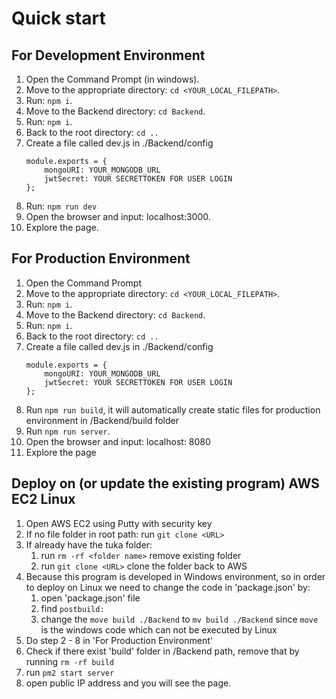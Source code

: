 # Quick start

## For Development Environment
1. Open the Command Prompt (in windows).
2. Move to the appropriate directory: `cd <YOUR_LOCAL_FILEPATH>`.
3. Run: `npm i`.
4. Move to the Backend directory: `cd Backend`.
5. Run: `npm i`.
6. Back to the root directory: `cd ..`
7. Create a file called dev.js in ./Backend/config
    ```
    module.exports = {
        mongoURI: YOUR_MONGODB_URL
        jwtSecret: YOUR SECRETTOKEN FOR USER LOGIN
    };
8. Run: `npm run dev`
9. Open the browser and input: localhost:3000.
10. Explore the page.

## For Production Environment
1. Open the Command Prompt
2. Move to the appropriate directory: `cd <YOUR_LOCAL_FILEPATH>`.
3. Run: `npm i`.
4. Move to the Backend directory: `cd Backend`.
5. Run: `npm i`.
6. Back to the root directory: `cd ..`
7. Create a file called dev.js in ./Backend/config
    ```
    module.exports = {
        mongoURI: YOUR_MONGODB_URL
        jwtSecret: YOUR SECRETTOKEN FOR USER LOGIN
    };
8. Run `npm run build`, it will automatically create static files for production environment in /Backend/build folder
9. Run `npm run server`.
10. Open the browser and input: localhost: 8080
11. Explore the page

## Deploy on (or update the existing program) AWS EC2 Linux
1. Open AWS EC2 using Putty with security key
2. If no file folder in root path: run `git clone <URL>`
3. If already have the tuka folder:
    1. run `rm -rf <folder name>` remove existing folder
    2. run `git clone <URL>` clone the folder back to AWS
4. Because this program is developed in Windows environment, so in order to deploy on Linux we need to change the code in 'package.json' by:
    1. open 'package.json' file
    2. find  `postbuild:`
    3. change the `move build ./Backend` to `mv build ./Backend` since `move` is the windows code which can not be executed by Linux
5. Do step 2 - 8 in 'For Production Environment'
6. Check if there exist 'build' folder in /Backend path, remove that by running `rm -rf build`
7. run `pm2 start server`
8. open public IP address and you will see the page.